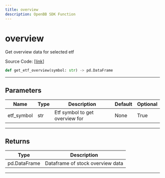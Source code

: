 ```yaml
---
title: overview
description: OpenBB SDK Function
---
```


# overview

Get overview data for selected etf

Source Code: [[link](https://github.com/OpenBB-finance/OpenBBTerminal/tree/main/openbb_terminal/etf/stockanalysis_model.py#L48)]

```python
def get_etf_overview(symbol: str) -> pd.DataFrame
```
---
## Parameters

| Name | Type | Description | Default | Optional |
| ---- | ---- | ----------- | ------- | -------- |
| etf_symbol | str | Etf symbol to get overview for | None | True |

---
## Returns

| Type | Description |
| ---- | ----------- |
| pd.DataFrame | Dataframe of stock overview data |

---
